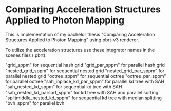 Comparing Acceleration Structures Applied to Photon Mapping
===============

This is implementation of my bachelor thesis "Comparing Acceleration Structures Applied to Photon Mapping" using pbrt-v3 renderer.

To utilize the acceleration structures use these integrator names in the scenes files (.pbrt):

"grid_sppm"				for sequential hash grid
"grid_par_sppm"				for parallel hash grid
"nested_grid_sppm"			for sequential nested grid
"nested_grid_par_sppm"			for parallel nested grid
"octree_sppm"				for sequential octree
"octree_par_sppm"			for parallel octree
"sah_inplace_kd_par_sppm"		for parallel kd tree with SAH
"sah_nested_kd_sppm"			for sequential kd tree with SAH
"sah_nested_kd_parsort_sppm"		for kd tree with SAH and parallel sorting
"splitmiddle_nested_kd_sppm"		for sequential kd tree with median splitting
"bvh_sppm"				for parallel bvh

